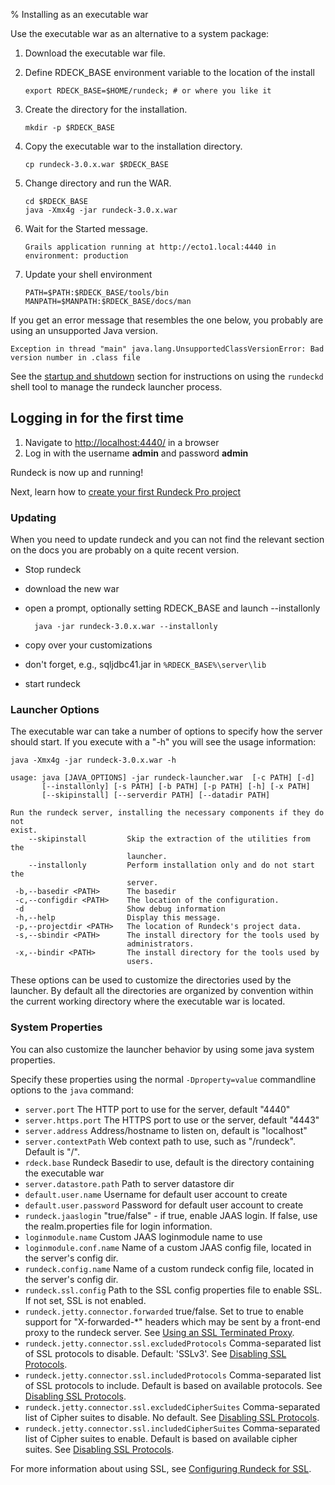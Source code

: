 % Installing as an executable war

Use the executable war as an alternative to a system package:

1. Download the executable war file.
1. Define RDECK_BASE environment variable to the location of the install

    ~~~~~~~ {.bash}
    export RDECK_BASE=$HOME/rundeck; # or where you like it
    ~~~~~~~

1. Create the directory for the installation.

    ~~~~~~~ {.bash}
    mkdir -p $RDECK_BASE
    ~~~~~~~

1. Copy the executable war to the installation directory.

    ~~~~~~~ {.bash}
    cp rundeck-3.0.x.war $RDECK_BASE
    ~~~~~~~

1. Change directory and run the WAR.

    ~~~~~~~ {.bash}
    cd $RDECK_BASE    
    java -Xmx4g -jar rundeck-3.0.x.war
    ~~~~~~~

1. Wait for the Started message.

    ~~~~~~~
    Grails application running at http://ecto1.local:4440 in environment: production
    ~~~~~~~

1. Update your shell environment

    ~~~~~~~ {.bash}
    PATH=$PATH:$RDECK_BASE/tools/bin
    MANPATH=$MANPATH:$RDECK_BASE/docs/man
    ~~~~~~~


If you get an error message that resembles the one below, you probably
are using an unsupported Java version.

    Exception in thread "main" java.lang.UnsupportedClassVersionError: Bad version number in .class file

See the [startup and shutdown](../maintenance/startup-and-shutdown.html) section for
instructions on using the ``rundeckd`` shell tool to manage the
rundeck launcher process.

## Logging in for the first time

1. Navigate to [http://localhost:4440/](http://localhost:4440/user/login) in a browser
1. Log in with the username **admin** and password **admin**

Rundeck is now up and running!

Next, learn how to [create your first Rundeck Pro project](../../manual/getting-started.html#project-setup)

### Updating

When you need to update rundeck and you can not find the relevant section on the docs you are probably on a quite recent version.

* Stop rundeck
* download the new war
* open a prompt, optionally setting RDECK_BASE and launch --installonly

        java -jar rundeck-3.0.x.war --installonly

* copy over your customizations
* don't forget, e.g., sqljdbc41.jar in `%RDECK_BASE%\server\lib`
* start rundeck

### Launcher Options

The executable war can take a number of options to specify how the server should start. If you execute with a "-h" you will see the usage information:

~~~~~~~~~~~~~~~~~~~~~~~~~~~~~~~~~~~~~~~~~~~~~~~~~ {.bash}
java -Xmx4g -jar rundeck-3.0.x.war -h
~~~~~~~~~~~~~~~~~~~~~~~~~~~~~~~~~~~~~~~~~~~~~~~~~

    usage: java [JAVA_OPTIONS] -jar rundeck-launcher.war  [-c PATH] [-d]
           [--installonly] [-s PATH] [-b PATH] [-p PATH] [-h] [-x PATH]
           [--skipinstall] [--serverdir PATH] [--datadir PATH]

    Run the rundeck server, installing the necessary components if they do not
    exist.
        --skipinstall         Skip the extraction of the utilities from the
                              launcher.
        --installonly         Perform installation only and do not start the
                              server.
     -b,--basedir <PATH>      The basedir
     -c,--configdir <PATH>    The location of the configuration.
     -d                       Show debug information
     -h,--help                Display this message.
     -p,--projectdir <PATH>   The location of Rundeck's project data.
     -s,--sbindir <PATH>      The install directory for the tools used by
                              administrators.
     -x,--bindir <PATH>       The install directory for the tools used by
                              users.

These options can be used to customize the directories used by the launcher.
By default all the directories are organized by convention within the current
working directory where the executable war is located.

### System Properties

You can also customize the launcher behavior by using some java system properties.

Specify these properties using the normal `-Dproperty=value` commandline options
to the `java` command:

* `server.port` The HTTP port to use for the server, default "4440"
* `server.https.port` The HTTPS port to use or the server, default "4443"
* `server.address` Address/hostname to listen on, default is "localhost"
* `server.contextPath` Web context path to use, such as "/rundeck". Default is "/".
* `rdeck.base` Rundeck Basedir to use, default is the directory containing the executable war
* `server.datastore.path` Path to server datastore dir
* `default.user.name`  Username for default user account to create
* `default.user.password` Password for default user account to create
* `rundeck.jaaslogin` "true/false" - if true, enable JAAS login. If false, use the realm.properties file for login information.
* `loginmodule.name` Custom JAAS loginmodule name to use
* `loginmodule.conf.name` Name of a custom JAAS config file, located in the server's config dir.
* `rundeck.config.name` Name of a custom rundeck config file, located in the server's config dir.
* `rundeck.ssl.config` Path to the SSL config properties file to enable SSL. If not set, SSL is not enabled.
* `rundeck.jetty.connector.forwarded` true/false. Set to true to enable support for "X-forwarded-\*" headers which may be sent by a front-end proxy to the rundeck server. See [Using an SSL Terminated Proxy](../security/configuring-ssl.html#using-an-ssl-terminated-proxy).
* `rundeck.jetty.connector.ssl.excludedProtocols` Comma-separated list of SSL protocols to disable. Default: 'SSLv3'. See [Disabling SSL Protocols](../security/configuring-ssl.html#disabling-ssl-protocols).
* `rundeck.jetty.connector.ssl.includedProtocols` Comma-separated list of SSL protocols to include. Default is based on available protocols. See [Disabling SSL Protocols](../security/configuring-ssl.html#disabling-ssl-protocols).
* `rundeck.jetty.connector.ssl.excludedCipherSuites` Comma-separated list of Cipher suites to disable. No default. See [Disabling SSL Protocols](../security/configuring-ssl.html#disabling-ssl-protocols).
* `rundeck.jetty.connector.ssl.includedCipherSuites` Comma-separated list of Cipher suites to enable. Default is based on available cipher suites. See [Disabling SSL Protocols](../security/configuring-ssl.html#disabling-ssl-protocols).

For more information about using SSL, see [Configuring Rundeck for SSL](../security/configuring-ssl.html).
